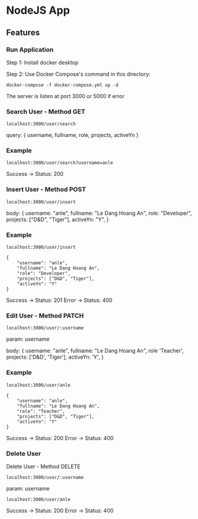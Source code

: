 # NodeJS App

## Features

### Run Application

Step 1: Install docker desktop

Step 2: Use Docker Compose's command in this directory:

    docker-compose -f docker-compose.yml up -d

The server is listen at port 3000 or 5000 if error

### Search User - Method GET

    localhost:3000/user/search

query: {
    username,
    fullname,
    role,
    projects,
    activeYn
}

### Example

```
localhost:3000/user/search?username=anle
```  

Success -> Status: 200

### Insert User - Method POST

    localhost:3000/user/insert

body: {
    username: "anle",
    fullname: "Le Dang Hoang An",
    role: "Developer",
    projects: ["D&D", "Tiger"],
    activeYn: "Y",
}

### Example

```
localhost:3000/user/insert

{
    "username": "anle",
    "fullname": "Le Dang Hoang An",
    "role": "Developer",
    "projects": ["D&D", "Tiger"],
    "activeYn": "Y"
}
```

Success -> Status: 201
Error -> Status: 400

### Edit User - Method PATCH

    localhost:3000/user/:username

param: username

body: {
    username: "anle",
    fullname: "Le Dang Hoang An",
    role 'Teacher',
    projects: ['D&D', 'Tiger'],
    activeYn: 'Y',
}

### Example

```
localhost:3000/user/anle

{
    "username": "anle",
    "fullname": "Le Dang Hoang An",
    "role": "Teacher",
    "projects": ["D&D", "Tiger"],
    "activeYn": "Y"
}
```

Success -> Status: 200
Error -> Status: 400

### Delete User

Delete User - Method DELETE

    localhost:3000/user/:username

param: username

```
localhost:3000/user/anle
```  

Success -> Status: 200
Error -> Status: 400
